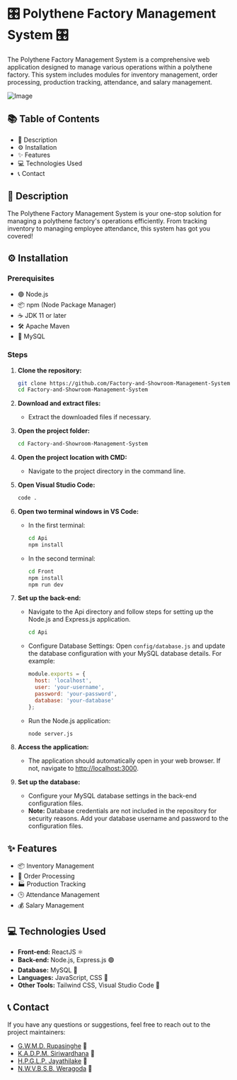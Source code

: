 
# 🎛️ Polythene Factory Management System 🎛️

The Polythene Factory Management System is a comprehensive web application designed to manage various operations within a polythene factory. This system includes modules for inventory management, order processing, production tracking, attendance, and salary management.

![Image](https://github.com/user-attachments/assets/929e0cae-e87a-48c7-aed8-df70a058ee3b)

## 📚 Table of Contents
- 📝 Description
- ⚙️ Installation
- ✨ Features
- 💻 Technologies Used
- 📞 Contact

## 📝 Description
The Polythene Factory Management System is your one-stop solution for managing a polythene factory's operations efficiently. From tracking inventory to managing employee attendance, this system has got you covered!

## ⚙️ Installation

### Prerequisites
- 🟢 Node.js
- 📦 npm (Node Package Manager)
- ☕ JDK 11 or later
- 🛠️ Apache Maven
- 🐬 MySQL

### Steps
1. **Clone the repository:**
   ```bash
   git clone https://github.com/Factory-and-Showroom-Management-System/Factory-and-Showroom-Management-System.git
   cd Factory-and-Showroom-Management-System
   ```

2. **Download and extract files:**
   - Extract the downloaded files if necessary.

3. **Open the project folder:**
   ```bash
   cd Factory-and-Showroom-Management-System
   ```

4. **Open the project location with CMD:**
   - Navigate to the project directory in the command line.

5. **Open Visual Studio Code:**
   ```bash
   code .
   ```

6. **Open two terminal windows in VS Code:**
   - In the first terminal:
     ```bash
     cd Api
     npm install
     ```
   - In the second terminal:
     ```bash
     cd Front
     npm install
     npm run dev
     ```

7. **Set up the back-end:**
   - Navigate to the Api directory and follow steps for setting up the Node.js and Express.js application.
     ```bash
     cd Api
     ```
   - Configure Database Settings:
     Open `config/database.js` and update the database configuration with your MySQL database details. For example:
     ```javascript
     module.exports = {
       host: 'localhost',
       user: 'your-username',
       password: 'your-password',
       database: 'your-database'
     };
     ```

   - Run the Node.js application:
     ```bash
     node server.js
     ```

8. **Access the application:**
   - The application should automatically open in your web browser. If not, navigate to [http://localhost:3000](http://localhost:3000).

9. **Set up the database:**
   - Configure your MySQL database settings in the back-end configuration files.
   - **Note:** Database credentials are not included in the repository for security reasons. Add your database username and password to the configuration files.

## ✨ Features
- 📦 Inventory Management
- 📝 Order Processing
- 🏭 Production Tracking
- 🕒 Attendance Management
- 💰 Salary Management

## 💻 Technologies Used
- **Front-end:** ReactJS ⚛️
- **Back-end:** Node.js, Express.js 🟢
- **Database:** MySQL 🐬
- **Languages:** JavaScript, CSS 📜
- **Other Tools:** Tailwind CSS, Visual Studio Code 🎨

## 📞 Contact
If you have any questions or suggestions, feel free to reach out to the project maintainers:
- [G.W.M.D. Rupasinghe](https://www.linkedin.com/in/gwmd-rupasinghe) 🌟
- [K.A.D.P.M. Siriwardhana](https://www.linkedin.com/in/kadpm-siriwardhana) 🌟
- [H.P.G.L.P. Jayathilake](https://www.linkedin.com/in/hpglp-jayathilake) 🌟
- [N.W.V.B.S.B. Weragoda](https://www.linkedin.com/in/nwvsb-weragoda) 🌟


